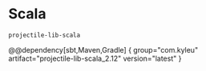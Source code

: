 # Scala

`projectile-lib-scala`

@@dependency[sbt,Maven,Gradle] {
  group="com.kyleu"
  artifact="projectile-lib-scala_2.12"
  version="latest"
}
